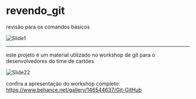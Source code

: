 # revendo_git
revisão para os comandos básicos

![Slide1](https://user-images.githubusercontent.com/35180706/174906091-a9932a15-262a-45f4-b7b1-f43b561caa1c.JPG)

-------------------------------------------------------

este projeto é um material utilizado no workshop de git para o desenvolvedores do time de cartões

![Slide22](https://user-images.githubusercontent.com/35180706/174906407-f16c3114-175f-4df4-a106-e6342ff2f669.JPG)


confira a apresentação do workshop completo: https://www.behance.net/gallery/146544637/Git-GitHub
